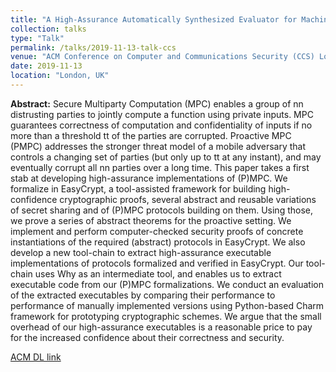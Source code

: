 ```yaml
---
title: "A High-Assurance Automatically Synthesized Evaluator for Machine-checked (Proactively) Secure Multi-party Computation Protocols"
collection: talks
type: "Talk"
permalink: /talks/2019-11-13-talk-ccs
venue: "ACM Conference on Computer and Communications Security (CCS) London, UK 2019"
date: 2019-11-13
location: "London, UK"
---
```


**Abstract:** Secure Multiparty Computation (MPC) enables a group of nn distrusting parties to jointly compute a function using private inputs. MPC guarantees correctness of computation and confidentiality of inputs if no more than a threshold tt of the parties are corrupted. Proactive MPC (PMPC) addresses the stronger threat model of a mobile adversary that controls a changing set of parties (but only up to tt at any instant), and may eventually corrupt all nn parties over a long time. This paper takes a first stab at developing high-assurance implementations of (P)MPC. We formalize in EasyCrypt, a tool-assisted framework for building high-confidence cryptographic proofs, several abstract and reusable variations of secret sharing and of (P)MPC protocols building on them. Using those, we prove a series of abstract theorems for the proactive setting. We implement and perform computer-checked security proofs of concrete instantiations of the required (abstract) protocols in EasyCrypt. We also develop a new tool-chain to extract high-assurance executable implementations of protocols formalized and verified in EasyCrypt. Our tool-chain uses Why as an intermediate tool, and enables us to extract executable code from our (P)MPC formalizations. We conduct an evaluation of the extracted executables by comparing their performance to performance of manually implemented versions using Python-based Charm framework for prototyping cryptographic schemes. We argue that the small overhead of our high-assurance executables is a reasonable price to pay for the increased confidence about their correctness and security.

[ACM DL link](https://dl.acm.org/doi/abs/10.1145/3319535.3354205#)

